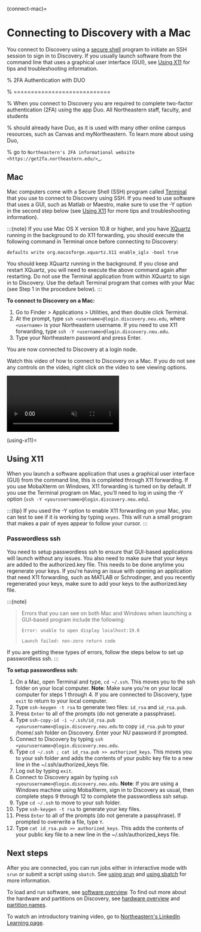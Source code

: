 (connect-mac)=

# Connecting to Discovery with a Mac

You connect to Discovery using a [secure shell](https://www.ssh.com/ssh/protocol/) program to initiate an SSH session to
sign in to Discovery. If you usually launch software from the command line that uses a graphical user interface (GUI), see [Using X11](#using-x11) for tips and troubleshooting information.

% 2FA Authentication with DUO

% ============================

% When you connect to Discovery you are required to complete two-factor authentication (2FA) using the app Duo. All Northeastern staff, faculty, and students

% should already have Duo, as it is used with many other online campus resources, such as Canvas and myNortheastern. To learn more about using Duo,

% go to `Northeastern's 2FA informational website <https://get2fa.northeastern.edu/>`_.

## Mac

Mac computers come with a Secure Shell (SSH) program called [Terminal](https://support.apple.com/guide/terminal/welcome/mac)
that you use to connect to Discovery using SSH. If you need to use software that uses a GUI, such as Matlab or Maestro, make sure to use the -Y option in the second step below (see [Using X11](using-x11) for more tips and troubleshooting information).

:::{note}
If you use Mac OS X version 10.8 or higher, and you have [XQuartz](https://www.xquartz.org/) running in the background to do X11 forwarding, you should execute the following command in Terminal once before connecting to Discovery:

`defaults write org.macosforge.xquartz.X11 enable_iglx -bool true`

You should keep XQuartz running in the background. If you close and restart XQuartz, you will need to execute the above command again after restarting. Do not use the Terminal application from within XQuartz to sign in to Discovery. Use
the default Terminal program that comes with your Mac (see Step 1 in the procedure below).
:::

**To connect to Discovery on a Mac:**

1. Go to Finder > Applications > Utilities, and then double click Terminal.
2. At the prompt, type `ssh <username>@login.discovery.neu.edu`, where `<username>` is your Northeastern username. If you need to use X11 forwarding, type `ssh -Y <username>@login.discovery.neu.edu`.
3. Type your Northeastern password and press Enter.

You are now connected to Discovery at a login node.

Watch this video of how to connect to Discovery on a Mac. If you do not see any controls on the video, right click on the video to see viewing options.


<video autoplay loop muted>
  <source src="../_static/video/connect_mac_terminal.mp4" type="video/mp4">
</video>

(using-x11)=

## Using X11

When you launch a software application that uses a graphical user interface (GUI) from the command line, this is completed through X11 forwarding. If you use MobaXterm on Windows, X11 forwarding
is turned on by default. If you use the Terminal program on Mac, you'll need to log in using the -Y option (`ssh -Y <yourusername>@login.discovery.neu.edu`).

:::{tip}
If you used the -Y option to enable X11 forwarding on your Mac, you can test to see if it is working by typing `xeyes`. This will run a small program that makes
a pair of eyes appear to follow your cursor.
:::

### Passwordless ssh

You need to setup passwordless ssh to ensure that GUI-based applications will launch without any issues. You also
need to make sure that your keys are added to the authorized.key file. This needs to be done anytime you regenerate your keys. If you're having
an issue with opening an application that need X11 forwarding, such as MATLAB or Schrodinger, and you recently regenerated your keys, make sure to
add your keys to the authorized.key file.

:::{note}
> Errors that you can see on both Mac and Windows when launching a GUI-based program include the following:
>
> `Error: unable to open display localhost:19.0`
>
> `Launch failed: non-zero return code`

If you are getting these types of errors, follow the steps below to set up passwordless ssh.
:::

**To setup passwordless ssh:**

01. On a Mac, open Terminal and type, `cd ~/.ssh`. This moves you to the ssh folder on your local computer. **Note**: Make sure you're on your local computer for steps 1 through 4. If you are connected to Discovery, type `exit` to return to your local computer.
02. Type `ssh-keygen -t rsa` to generate two files: `id_rsa` and `id_rsa.pub`.
03. Press `Enter` to all of the prompts (do not generate a passphrase).
04. Type `ssh-copy-id -i ~/.ssh/id_rsa.pub <yourusername>@login.discovery.neu.edu` to copy `id_rsa.pub` to your /home/.ssh folder on Discovery. Enter your NU password if prompted.
05. Connect to Discovery by typing `ssh <yourusername>@login.discovery.neu.edu`.
06. Type `cd ~/.ssh ; cat id_rsa.pub >> authorized_keys`. This moves you to your ssh folder and adds the contents of your public key file to a new line in the ~/.ssh/authorized_keys file.
07. Log out by typing `exit`.
08. Connect to Discovery again by typing `ssh <yourusername>@login.discovery.neu.edu`. **Note**: If you are using a Windows machine using MobaXterm, sign in to Discovery as usual, then complete steps 9 through 12 to complete the passwordless ssh setup.
09. Type `cd ~/.ssh` to move to your ssh folder.
10. Type `ssh-keygen -t rsa` to generate your key files.
11. Press `Enter` to all of the prompts (do not generate a passphrase). If prompted to overwrite a file, type `Y`.
12. Type `cat id_rsa.pub >> authorized_keys`. This adds the contents of your public key file to a new line in the ~/.ssh/authorized_keys file.

## Next steps

After you are connected, you can run jobs either in interactive mode with `srun` or submit a script using `sbatch`. See [using srun](../05_using-discovery/03_srun.md#using-srun) and [using sbatch](../05_using-discovery/02_sbatch.md#using-sbatch) for more information.

To load and run software, see [software overview](../04_software/01_softwareoverview.md).
To find out more about the hardware and partitions on Discovery, see [hardware overview](../03_hardware/01_hardware_overview.md) and [partition names](../03_hardware/02_partitions.md#partitions).

To watch an introductory training video, go to [Northeastern's LinkedIn Learning page](https://www.linkedin.com/checkpoint/enterprise/login/74653650?pathWildcard=74653650&application=learning&redirect=https%3A%2F%2Fwww%2Elinkedin%2Ecom%2Flearning%2Fcontent%2F1139340%3Fu%3D74653650).
